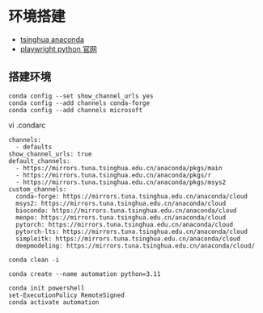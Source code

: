 # 环境搭建
- [tsinghua anaconda](https://mirrors.tuna.tsinghua.edu.cn/help/anaconda/)
- [playwright python 官网](https://playwright.dev/python/docs/intro)

## 搭建环境
```shell
conda config --set show_channel_urls yes
conda config --add channels conda-forge
conda config --add channels microsoft
```

vi .condarc
```text
channels:
  - defaults
show_channel_urls: true
default_channels:
  - https://mirrors.tuna.tsinghua.edu.cn/anaconda/pkgs/main
  - https://mirrors.tuna.tsinghua.edu.cn/anaconda/pkgs/r
  - https://mirrors.tuna.tsinghua.edu.cn/anaconda/pkgs/msys2
custom_channels:
  conda-forge: https://mirrors.tuna.tsinghua.edu.cn/anaconda/cloud
  msys2: https://mirrors.tuna.tsinghua.edu.cn/anaconda/cloud
  bioconda: https://mirrors.tuna.tsinghua.edu.cn/anaconda/cloud
  menpo: https://mirrors.tuna.tsinghua.edu.cn/anaconda/cloud
  pytorch: https://mirrors.tuna.tsinghua.edu.cn/anaconda/cloud
  pytorch-lts: https://mirrors.tuna.tsinghua.edu.cn/anaconda/cloud
  simpleitk: https://mirrors.tuna.tsinghua.edu.cn/anaconda/cloud
  deepmodeling: https://mirrors.tuna.tsinghua.edu.cn/anaconda/cloud/
```
```shell
conda clean -i
```

```shell
conda create --name automation python=3.11

conda init powershell
set-ExecutionPolicy RemoteSigned
conda activate automation
```
